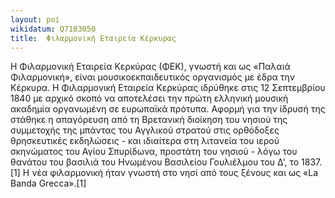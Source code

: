 ```yaml
---
layout: poi
wikidatum: Q7183050
title:  Φιλαρμονική Εταιρεία Κέρκυρας
---
```

Η Φιλαρμονική Εταιρεία Κερκύρας (ΦΕΚ), γνωστή και ως «Παλαιά Φιλαρμονική», είναι μουσικοεκπαιδευτικός οργανισμός με έδρα την Κέρκυρα.
Η Φιλαρμονική Εταιρεία Κερκύρας ιδρύθηκε στις 12 Σεπτεμβρίου 1840 με αρχικό σκοπό να αποτελέσει την πρώτη ελληνική μουσική ακαδημία οργανωμένη σε ευρωπαϊκά πρότυπα. Αφορμή για την ίδρυσή της στάθηκε η απαγόρευση από τη Βρετανική διοίκηση του νησιού της συμμετοχής της μπάντας του Αγγλικού στρατού στις ορθόδοξες θρησκευτικές εκδηλώσεις - και ιδιαίτερα στη λιτανεία του ιερού σκηνώματος του Αγίου Σπυρίδωνα, προστάτη του νησιού - λόγω του θανάτου του βασιλιά του Ηνωμένου Βασιλείου Γουλιέλμου του Δ', το 1837.[1] Η νέα φιλαρμονική ήταν γνωστή στο νησί από τους ξένους και ως «La Banda Grecca».[1]
